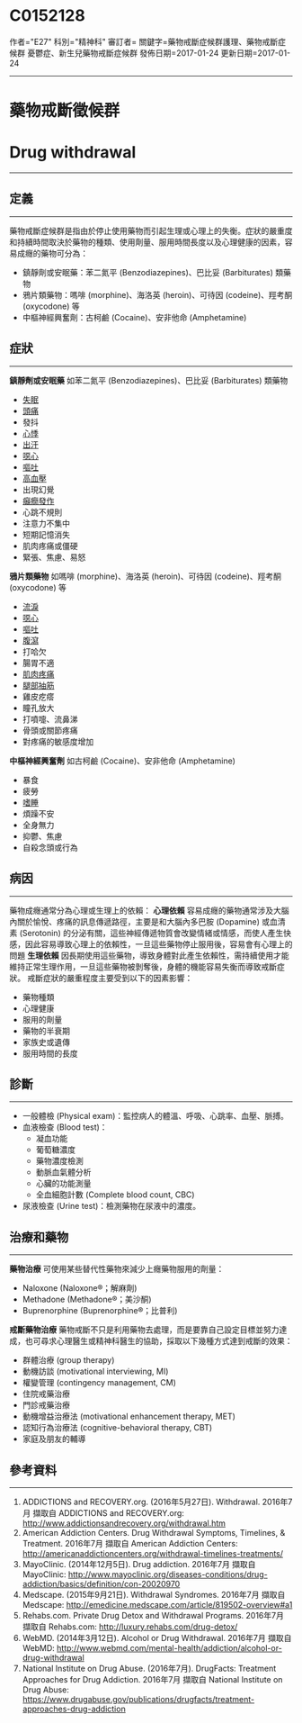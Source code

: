 # C0152128
作者="E27"
科別="精神科"
審訂者=
關鍵字=藥物戒斷症候群護理、藥物戒斷症候群 憂鬱症、新生兒藥物戒斷症候群
發佈日期=2017-01-24
更新日期=2017-01-24

----------
# 藥物戒斷徵候群
# Drug withdrawal
----------
## 定義
----------

藥物戒斷症候群是指由於停止使用藥物而引起生理或心理上的失衡。症狀的嚴重度和持續時間取決於藥物的種類、使用劑量、服用時間長度以及心理健康的因素，容易成癮的藥物可分為：

- 鎮靜劑或安眠藥：苯二氮平 (Benzodiazepines)、巴比妥 (Barbiturates) 類藥物
- 鴉片類藥物：嗎啡 (morphine)、海洛英 (heroin)、可待因 (codeine)、羥考酮 (oxycodone) 等
- 中樞神經興奮劑：古柯鹼 (Cocaine)、安非他命 (Amphetamine)
## 症狀
----------

**鎮靜劑或安眠藥**
如苯二氮平 (Benzodiazepines)、巴比妥 (Barbiturates) 類藥物

- [失眠](C0917801-01)
- [頭痛](C0018681)
- 發抖
- [心悸](C0030252)
- [出汗](C0038990)
- [噁心](C0027497)
- [嘔吐](C0042963)
- [高血壓](C3843080)
- 出現幻覺
- [癲癇發作](C0014544-01)
- 心跳不規則
- 注意力不集中
- 短期記憶消失
- 肌肉疼痛或僵硬
- 緊張、焦慮、易怒

**鴉片類藥物**
如嗎啡 (morphine)、海洛英 (heroin)、可待因 (codeine)、羥考酮 (oxycodone) 等

- [流淚](C0578647)
- [噁心](C0027497)
- [嘔吐](C0042963)
- [腹瀉](C0011991-01)
- 打哈欠
- 腸胃不適
- [肌肉疼痛](C0231528)
- [腿部抽筋](C0023218)
- 雞皮疙瘩
- 瞳孔放大
- 打噴嚏、流鼻涕
- 骨頭或關節疼痛
- 對疼痛的敏感度增加

**中樞神經興奮劑**
如古柯鹼 (Cocaine)、安非他命 (Amphetamine)

- 暴食
- 疲勞
- [嗜睡](C0013144)
- 煩躁不安
- 全身無力
- 抑鬱、焦慮
- 自殺念頭或行為
## 病因
----------

藥物成癮通常分為心理或生理上的依賴：
**心理依賴**
容易成癮的藥物通常涉及大腦內關於愉悅、疼痛的訊息傳遞路徑，主要是和大腦內多巴胺 (Dopamine) 或血清素 (Serotonin) 的分泌有關，這些神經傳遞物質會改變情緒或情感，而使人產生快感，因此容易導致心理上的依賴性，一旦這些藥物停止服用後，容易會有心理上的問題
**生理依賴**
因長期使用這些藥物，導致身體對此產生依賴性，需持續使用才能維持正常生理作用，一旦這些藥物被剝奪後，身體的機能容易失衡而導致戒斷症狀。
戒斷症狀的嚴重程度主要受到以下的因素影響：

- 藥物種類
- 心理健康
- 服用的劑量
- 藥物的半衰期
- 家族史或遺傳
- 服用時間的長度
## 診斷
----------
- 一般體檢 (Physical exam)：監控病人的體溫、呼吸、心跳率、血壓、脈搏。
- 血液檢查 (Blood test)：
  - 凝血功能
  - 葡萄糖濃度
  - 藥物濃度檢測
  - 動脈血氣體分析
  - 心臟的功能測量
  - 全血細胞計數 (Complete blood count, CBC)
- 尿液檢查 (Urine test)：檢測藥物在尿液中的濃度。
## 治療和藥物
----------

**藥物治療**
可使用某些替代性藥物來減少上癮藥物服用的劑量：

- Naloxone (Naloxone®；解麻劑)
- Methadone (Methadone®；美沙酮)
- Buprenorphine (Buprenorphine®；比普利)

**戒斷藥物治療**
藥物戒斷不只是利用藥物去處理，而是要靠自己設定目標並努力達成，也可尋求心理醫生或精神科醫生的協助，採取以下幾種方式達到戒斷的效果：

- 群體治療 (group therapy)
- 動機訪談 (motivational interviewing, MI)
- 權變管理 (contingency management, CM)
- 住院戒藥治療
- 門診戒藥治療
- 動機增益治療法 (motivational enhancement therapy, MET)
- 認知行為治療法 (cognitive-behavioral therapy, CBT)
- 家庭及朋友的輔導
## 參考資料
----------
1. ADDICTIONS and RECOVERY.org. (2016年5月27日). Withdrawal. 2016年7月 擷取自 ADDICTIONS and RECOVERY.org: 
  http://www.addictionsandrecovery.org/withdrawal.htm
2. American Addiction Centers. Drug Withdrawal Symptoms, Timelines, & Treatment. 2016年7月 擷取自 American Addiction Centers: 
  http://americanaddictioncenters.org/withdrawal-timelines-treatments/
3. MayoClinic. (2014年12月5日). Drug addiction. 2016年7月 擷取自 MayoClinic: http://www.mayoclinic.org/diseases-conditions/drug-addiction/basics/definition/con-20020970
4. Medscape. (2015年9月21日). Withdrawal Syndromes. 2016年7月 擷取自 Medscape: http://emedicine.medscape.com/article/819502-overview#a1
5. Rehabs.com. Private Drug Detox and Withdrawal Programs. 2016年7月 擷取自 Rehabs.com: http://luxury.rehabs.com/drug-detox/
6. WebMD. (2014年3月12日). Alcohol or Drug Withdrawal. 2016年7月 擷取自 WebMD: http://www.webmd.com/mental-health/addiction/alcohol-or-drug-withdrawal
7. National Institute on Drug Abuse. (2016年7月). DrugFacts: Treatment Approaches for Drug Addiction. 2016年7月 擷取自 National Institute on Drug Abuse: https://www.drugabuse.gov/publications/drugfacts/treatment-approaches-drug-addiction


